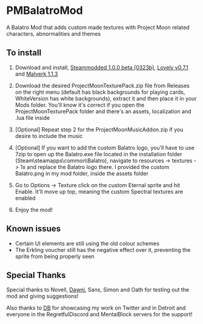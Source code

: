 # PMBalatroMod
A Balatro Mod that adds custom made textures with Project Moon related characters, abnormalities and themes

## To install

1. Download and install, [Steammodded 1.0.0 beta (0323b)](https://github.com/Steamodded/smods), [Lovely v0.7.1](https://github.com/ethangreen-dev/lovely-injector) and [Malverk 1.1.3](https://github.com/Eremel/Malverk)

2. Download the desired ProjectMoonTexturePack.zip file from Releases on the right menu (default has black backgrounds for playing cards, WhiteVersion has white backgrounds), extract it and then place it in your Mods folder. You'll know it's correct if you open the ProjectMoonTexturePack folder and there's an assets, localization and .lua file inside

3. [Optional] Repeat step 2 for the ProjectMoonMusicAddon.zip if you desire to include the music
   
4. [Optional] If you want to add the custom Balatro logo, you'll have to use 7zip to open up the Balatro.exe file located in the installation folder (Steam\steamapps\common\Balatro), navigate to resources -> textures -> 1x and replace the Balatro logo there. I provided the custom Balatro.png in my mod folder, inside the assets folder

5. Go to Options -> Texture click on the custom Eternal sprite and hit Enable. It'll move up top, meaning the custom Spectral textures are enabled

6. Enjoy the mod!


## Known issues

- Certain UI elements are still using the old colour schemes
- The Erkling voucher still has the negative effect over it, preventing the sprite from being properly seen

## Special Thanks

Special thanks to Novell, [Dawni](https://x.com/hidawnihere), Sans, Simon and Oath for testing out the mod and giving suggestions!

Also thanks to [DB](https://x.com/Despair_Bears) for showcasing my work on Twitter and in Detroit and everyone in the RegretfulDiscord and MentalBlock servers for the support!
